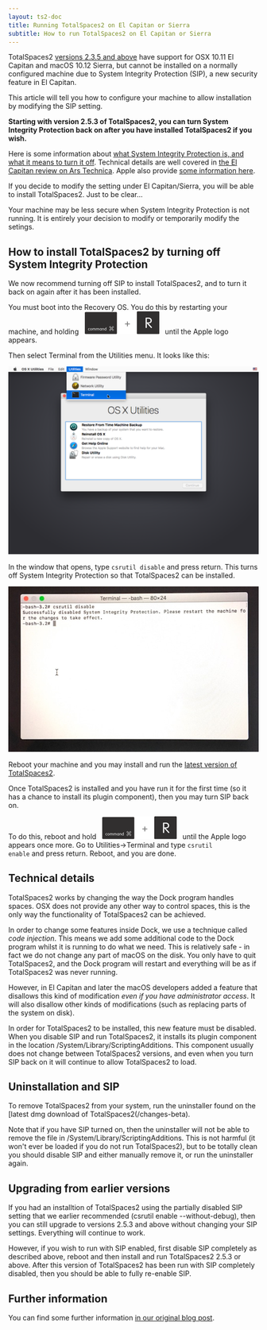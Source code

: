 ```yaml
---
layout: ts2-doc
title: Running TotalSpaces2 on El Capitan or Sierra
subtitle: How to run TotalSpaces2 on El Capitan or Sierra
---
```


TotalSpaces2 [versions 2.3.5 and above](/changes-beta) have support for OSX 10.11 El Capitan and macOS 10.12 Sierra, but cannot be installed on a normally configured machine due to System Integrity Protection (SIP), a new security feature in El Capitan.

This article will tell you how to configure your machine to allow installation by modifying the SIP setting.

__Starting with version 2.5.3 of TotalSpaces2, you can turn System Integrity Protection back on after you have installed TotalSpaces2 if you wish.__

Here is some information about [what System Integrity Protection is, and what it means to turn it off](https://en.wikipedia.org/wiki/System_Integrity_Protection). Technical details are well covered in [the El Capitan review on Ars Technica](http://arstechnica.com/apple/2015/09/os-x-10-11-el-capitan-the-ars-technica-review/8). Apple also provide [some information here](https://developer.apple.com/library/prerelease/mac/documentation/Security/Conceptual/System_Integrity_Protection_Guide/Introduction/Introduction.html). 

If you decide to modify the setting under El Capitan/Sierra, you will be able to install TotalSpaces2. Just to be clear...

<div class="license-desk exclamation">
Your machine may be less secure when System Integrity Protection is not running. It is entirely your decision to modify or temporarily modify the setings.
</div>

## How to install TotalSpaces2 by turning off System Integrity Protection

We now recommend turning off SIP to install TotalSpaces2, and to turn it back on again after it has been installed.

You must boot into the Recovery OS. You do this by restarting your machine, and holding&nbsp;&nbsp; <img src="/images/cmd-r.png" title="cmd-r"> &nbsp;&nbsp;until the Apple logo appears.

Then select Terminal from the Utilities menu. It looks like this:

<img src="/shared/img/recovery-utilities-terminal.png">

In the window that opens, type
<code>csrutil disable</code>
and press return. This turns off System Integrity Protection so that TotalSpaces2 can be installed.

<img src="/images/csrutil-disable.jpg">

Reboot your machine and you may install and run the [latest version of TotalSpaces2](/changes-beta).

Once TotalSpaces2 is installed and you have run it for the first time (so it has a chance to install its plugin component), then you may turn SIP back on.

To do this, reboot and hold&nbsp;&nbsp; <img src="/images/cmd-r.png" title="cmd-r"> &nbsp;&nbsp;until the Apple logo appears once more. Go to Utilities->Terminal and type
<code>csrutil enable</code>
and press return. Reboot, and you are done.

## Technical details

TotalSpaces2 works by changing the way the Dock program handles spaces. OSX does not provide any other way to control spaces, this is the only way the functionality of TotalSpaces2 can be achieved.

In order to change some features inside Dock, we use a technique called _code injection_. This means we add some additional code to the Dock program whilst it is running to do what we need. This is relatively safe - in fact we do not change any part of macOS on the disk. You only have to quit TotalSpaces2, and the Dock program will restart and everything will be as if TotalSpaces2 was never running.

However, in El Capitan and later the macOS developers added a feature that disallows this kind of modification _even if you have administrator access_. It will also disallow other kinds of modifications (such as replacing parts of the system on disk).

In order for TotalSpaces2 to be installed, this new feature must be disabled. When you disable SIP and run TotalSpaces2, it installs its plugin component in the location /System/Library/ScriptingAdditions. This component usually does not change between TotalSpaces2 versions, and even when you turn SIP back on it will continue to allow TotalSpaces2 to load.

## Uninstallation and SIP

To remove TotalSpaces2 from your system, run the uninstaller found on the [latest dmg download of TotalSpaces2(/changes-beta). 

Note that if you have SIP turned on, then the uninstaller will not be able to remove the file in /System/Library/ScriptingAdditions. This is not harmful (it won't ever be loaded if you do not run TotalSpaces2), but to be totally clean you should disable SIP and either manually remove it, or run the uninstaller again.

## Upgrading from earlier versions

If you had an installtion of TotalSpaces2 using the partially disabled SIP setting that we earlier recommended (csrutil enable --without-debug), then you can still upgrade to versions 2.5.3 and above without changing your SIP settings. Everything will continue to work.

However, if you wish to run with SIP enabled, first disable SIP completely as described above, reboot and then install and run TotalSpaces2 2.5.3 or above. After this version of TotalSpaces2 has been run with SIP completely disabled, then you should be able to fully re-enable SIP.

## Further information

You can find some further information [in our original blog post](http://blog.binaryage.com/el-capitan-update).

